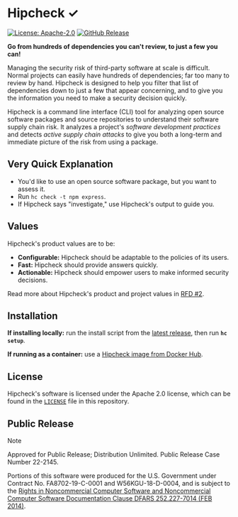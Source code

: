 # Hipcheck &#x2713;

[![License: Apache-2.0](https://img.shields.io/github/license/mitre/hipcheck)](https://github.com/mitre/hipcheck/blob/main/LICENSE)
[![GitHub Release](https://img.shields.io/github/v/release/mitre/hipcheck)](https://github.com/mitre/hipcheck/releases/latest)

__Go from hundreds of dependencies you can't review, to just a few you can!__

Managing the security risk of third-party software at scale is difficult. Normal
projects can easily have hundreds of dependencies; far too many to review by hand.
Hipcheck is designed to help you filter that list of dependencies down to just
a few that appear concerning, and to give you the information you need to make
a security decision quickly.

Hipcheck is a command line interface (CLI) tool for analyzing open source
software packages and source repositories to understand their software supply
chain risk. It analyzes a project's _software development practices_ and
detects _active supply chain attacks_ to give you both a long-term and immediate
picture of the risk from using a package.

## Very Quick Explanation

- You'd like to use an open source software package, but you want to assess it.
- Run `hc check -t npm express`.
- If Hipcheck says "investigate," use Hipcheck's output to guide you.

## Values

Hipcheck's product values are to be:

* __Configurable:__ Hipcheck should be adaptable to the policies of its users.
* __Fast:__ Hipcheck should provide answers quickly.
* __Actionable:__ Hipcheck should empower users to make informed security decisions.

Read more about Hipcheck's product and project values in [RFD #2][rfd_2].

## Installation

__If installing locally:__ run the install script from the [latest release][latest_release],
then run __`hc setup`__.

__If running as a container:__ use a [Hipcheck image from
Docker Hub][docker].

## License

Hipcheck's software is licensed under the Apache 2.0 license, which can be found in
the [`LICENSE`](LICENSE) file in this repository.

## Public Release

> [!NOTE]
> Approved for Public Release; Distribution Unlimited. Public Release Case Number 22-2145.
>
> Portions of this software were produced for the U.S. Government under Contract No.
> FA8702-19-C-0001 and W56KGU-18-D-0004, and is subject to the [Rights in Noncommercial
> Computer Software and Noncommercial Computer Software Documentation Clause DFARS
> 252.227-7014 (FEB 2014)][dfars].

[react]: https://github.com/facebook/react
[install_rust]: https://www.rust-lang.org/tools/install
[install_node]: https://nodejs.org/en/learn/getting-started/how-to-install-nodejs
[rfd_2]: https://github.com/mitre/hipcheck/blob/main/docs/rfds/0002-hipchecks-values.md
[latest_release]: https://github.com/mitre/hipcheck/releases/latest
[docker]: https://hub.docker.com/r/mitre/hipcheck
[install_docs]: #
[dfars]: https://www.acquisition.gov/dfars/252.227-7014-rights-other-commercial-computer-software-and-other-commercial-computer-software-documentation.
